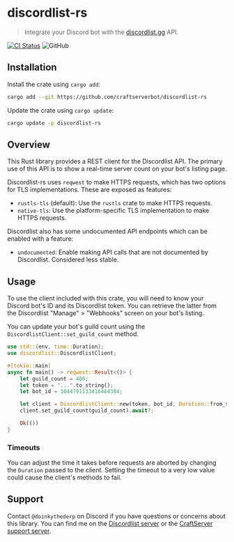 # discordlist-rs

> Integrate your Discord bot with the [discordlist.gg](1) API.

[![CI Status](https://github.com/doinkythederp/discordlist-rs/actions/workflows/build.yml/badge.svg)](https://github.com/doinkythederp/discordlist-rs/actions/workflows/build.yml) ![GitHub](https://img.shields.io/github/license/craftserverbot/discordlist-rs)

## Installation

Install the crate using `cargo add`:

```sh
cargo add --git https://github.com/craftserverbot/discordlist-rs
```

Update the crate using `cargo update`:

```sh
cargo update -p discordlist-rs
```

## Overview

This Rust library provides a REST client for the Discordlist API. The primary use of this API is to show a real-time server count on your bot's listing page.

Discordlist-rs uses `reqwest` to make HTTPS requests, which has two options for TLS implementations. These are exposed as features:

- `rustls-tls` (default): Use the `rustls` crate to make HTTPS requests.
- `native-tls`: Use the platform-specific TLS implementation to make HTTPS requests.

Discordlist also has some undocumented API endpoints which can be enabled with a feature:

- `undocumented`: Enable making API calls that are not documented by Discordlist. Considered less stable.

## Usage

To use the client included with this crate, you will need to know your Discord bot's ID and its Discordlist token. You can retrieve the latter from the Discordlist "Manage" > "Webhooks" screen on your bot's listing.

You can update your bot's guild count using the `DiscordlistClient::set_guild_count` method.

```rs
use std::{env, time::Duration};
use discordlist::DiscordlistClient;

#[tokio::main]
async fn main() -> reqwest::Result<()> {
    let guild_count = 400;
    let token = "...".to_string();
    let bot_id = 1044791133416464384;

    let client = DiscordlistClient::new(token, bot_id, Duration::from_secs(5)).unwrap();
    client.set_guild_count(guild_count).await?;

    Ok(())
}
```

### Timeouts

You can adjust the time it takes before requests are aborted by changing the `Duration` passed to the client. Setting the timeout to a very low value could cause the client's methods to fail.

## Support

Contact `@doinkythederp` on Discord if you have questions or concerns about this library. You can find me on the [Discordlist server](https://discord.com/invite/XbuJ6VH) or the [CraftServer support server](https://craftserver.net).
